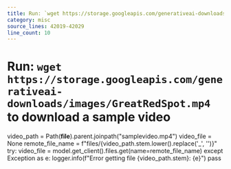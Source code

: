 ```yaml
---
title: Run: `wget https://storage.googleapis.com/generativeai-downloads/images/GreatRedSpot.mp4` to download a sample video
category: misc
source_lines: 42019-42029
line_count: 10
---
```


# Run: `wget https://storage.googleapis.com/generativeai-downloads/images/GreatRedSpot.mp4` to download a sample video
video_path = Path(__file__).parent.joinpath("samplevideo.mp4")
video_file = None
remote_file_name = f"files/{video_path.stem.lower().replace('_', '')}"
try:
    video_file = model.get_client().files.get(name=remote_file_name)
except Exception as e:
    logger.info(f"Error getting file {video_path.stem}: {e}")
    pass

